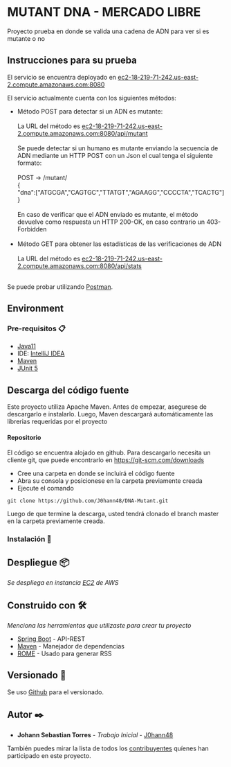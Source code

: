 # MUTANT DNA - MERCADO LIBRE

Proyecto prueba en donde se valida una cadena de ADN para ver si es mutante o no

## Instrucciones para su prueba

El servicio se encuentra deployado en [ec2-18-219-71-242.us-east-2.compute.amazonaws.com:8080](ec2-18-219-71-242.us-east-2.compute.amazonaws.com:8080)

El servicio actualmente cuenta con los siguientes métodos:
 
 * Método POST para detectar si un ADN es mutante:<br><br>
  La URL del método es [ec2-18-219-71-242.us-east-2.compute.amazonaws.com:8080/api/mutant](ec2-18-219-71-242.us-east-2.compute.amazonaws.com:8080/api/mutant)<br><br>
Se puede detectar si un humano es mutante enviando la secuencia de ADN mediante un HTTP POST con un Json el cual tenga el siguiente formato:<br><br>
POST → /mutant/<br />
{<br />
"dna":["ATGCGA","CAGTGC","TTATGT","AGAAGG","CCCCTA","TCACTG"]<br />
}<br><br>
En caso de verificar que el ADN enviado es mutante, el método devuelve como respuesta un HTTP 200-OK, en caso contrario un
403-Forbidden <br><br>
* Método GET para obtener las estadísticas de las verificaciones de ADN<br><br>
La URL del método es [ec2-18-219-71-242.us-east-2.compute.amazonaws.com:8080/api/stats](ec2-18-219-71-242.us-east-2.compute.amazonaws.com:8080/api/stats)<br><br>

Se puede probar utilizando [Postman](https://www.getpostman.com/).

## Environment
### Pre-requisitos 📋

* [Java11](https://www.oracle.com/co/java/technologies/javase-jdk11-downloads.html)
* IDE: [IntelliJ IDEA](https://www.jetbrains.com/idea/)
* [Maven](https://maven.apache.org/)
* [JUnit 5](https://junit.org/junit5/)


## Descarga del código fuente
   
   Este proyecto utiliza Apache Maven. Antes de empezar, asegurese de descargarlo e instalarlo. Luego, Maven descargará automáticamente las librerias requeridas por el proyecto
   
   #### Repositorio
   
   El código se encuentra alojado en github. Para descargarlo necesita un cliente git, que puede encontrarlo en https://git-scm.com/downloads
   
   * Cree una carpeta en donde se incluirá el código fuente<br>
   * Abra su consola y posicionese en la carpeta previamente creada<br>
   * Ejecute el comando<br>
   
    git clone https://github.com/J0hann48/DNA-Mutant.git
   
   Luego de que termine la descarga, usted tendrá clonado el branch master en la carpeta previamente creada.

### Instalación 🔧

## Despliegue 📦

_Se despliega en instancia [EC2](https://aws.amazon.com/es/ec2/) de AWS_

## Construido con 🛠️

_Menciona las herramientas que utilizaste para crear tu proyecto_

* [Spring Boot](https://spring.io/projects/spring-boot) - API-REST
* [Maven](https://maven.apache.org/) - Manejador de dependencias
* [ROME](https://rometools.github.io/rome/) - Usado para generar RSS



## Versionado 📌

Se uso [Github](https://github.com/) para el versionado. 

## Autor ✒️

* **Johann Sebastian Torres** - *Trabajo Inicial* - [J0hann48](https://github.com/J0hann48)

También puedes mirar la lista de todos los [contribuyentes](https://github.com/your/project/contributors) quíenes han participado en este proyecto. 